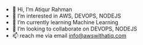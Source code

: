 - 👋 Hi, I’m Atiqur Rahman
- 👀 I’m interested in AWS, DEVOPS, NODEJS
- 🌱 I’m currently learning Machine Learning
- 💞️ I’m looking to collaborate on DEVOPS, NODEJS
- 📫 reach me via email info@awswithatiq.com

<!---
redoyrahman02/redoyrahman02 is a ✨ special ✨ repository because its `README.md` (this file) appears on your GitHub profile.
You can click the Preview link to take a look at your changes.
--->

